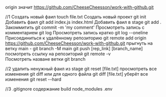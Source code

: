 origin       значит       https://github.com/CheeseCheesson/work-with-github.git

//1
Создать новый фаил touch file.txt
Создать новый проект git init
Добавить фаил git add index.js index.html
Добавить фаил в stage git add .
Закоммитить git commit -m 'my comment'
Просмотреть запись с комментарием git log
Просмотреть запись кратко git log --oneline
Присоединиться к удалённому репозиторию  git remote add origin https://github.com/CheeseCheesson/work-with-github.git
прыгнуть на ветку main - git branch -M main
git push [rep_link] [branch_name]
посмотреть ссылку на репозиторий git remote -v  
Посмотреть назване ветки git branch

//2
удалить ненужный фаил из stage git reset [file.txt]
просмотреть все изменения git diff или для одного файла git diff [file.txt]
уберёт все изменения git reset --hard

//3
.gitignore содержание
build
node_modules
.env